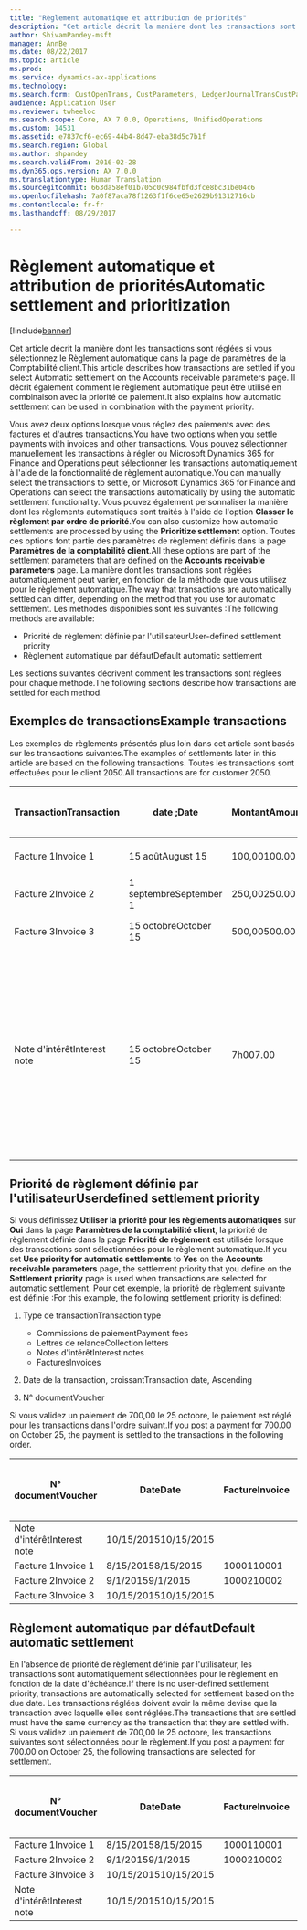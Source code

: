```yaml
---
title: "Règlement automatique et attribution de priorités"
description: "Cet article décrit la manière dont les transactions sont réglées si vous sélectionnez le Règlement automatique dans la page de paramètres de la Comptabilité client. Il décrit également comment le règlement automatique peut être utilisé en combinaison avec la priorité de paiement."
author: ShivamPandey-msft
manager: AnnBe
ms.date: 08/22/2017
ms.topic: article
ms.prod: 
ms.service: dynamics-ax-applications
ms.technology: 
ms.search.form: CustOpenTrans, CustParameters, LedgerJournalTransCustPaym
audience: Application User
ms.reviewer: twheeloc
ms.search.scope: Core, AX 7.0.0, Operations, UnifiedOperations
ms.custom: 14531
ms.assetid: e7837cf6-ec69-44b4-8d47-eba38d5c7b1f
ms.search.region: Global
ms.author: shpandey
ms.search.validFrom: 2016-02-28
ms.dyn365.ops.version: AX 7.0.0
ms.translationtype: Human Translation
ms.sourcegitcommit: 663da58ef01b705c0c984fbfd3fce8bc31be04c6
ms.openlocfilehash: 7a0f87aca78f1263f1f6ce65e2629b91312716cb
ms.contentlocale: fr-fr
ms.lasthandoff: 08/29/2017

---
```


# <a name="automatic-settlement-and-prioritization"></a><span data-ttu-id="34bb8-104">Règlement automatique et attribution de priorités</span><span class="sxs-lookup"><span data-stu-id="34bb8-104">Automatic settlement and prioritization</span></span>

[!include[banner](../includes/banner.md)]


<span data-ttu-id="34bb8-105">Cet article décrit la manière dont les transactions sont réglées si vous sélectionnez le Règlement automatique dans la page de paramètres de la Comptabilité client.</span><span class="sxs-lookup"><span data-stu-id="34bb8-105">This article describes how transactions are settled if you select Automatic settlement on the Accounts receivable parameters page.</span></span> <span data-ttu-id="34bb8-106">Il décrit également comment le règlement automatique peut être utilisé en combinaison avec la priorité de paiement.</span><span class="sxs-lookup"><span data-stu-id="34bb8-106">It also explains how automatic settlement can be used in combination with the payment priority.</span></span>

<span data-ttu-id="34bb8-107">Vous avez deux options lorsque vous réglez des paiements avec des factures et d'autres transactions.</span><span class="sxs-lookup"><span data-stu-id="34bb8-107">You have two options when you settle payments with invoices and other transactions.</span></span> <span data-ttu-id="34bb8-108">Vous pouvez sélectionner manuellement les transactions à régler ou Microsoft Dynamics 365 for Finance and Operations peut sélectionner les transactions automatiquement à l'aide de la fonctionnalité de règlement automatique.</span><span class="sxs-lookup"><span data-stu-id="34bb8-108">You can manually select the transactions to settle, or Microsoft Dynamics 365 for Finance and Operations can select the transactions automatically by using the automatic settlement functionality.</span></span> <span data-ttu-id="34bb8-109">Vous pouvez également personnaliser la manière dont les règlements automatiques sont traités à l'aide de l'option **Classer le règlement par ordre de priorité**.</span><span class="sxs-lookup"><span data-stu-id="34bb8-109">You can also customize how automatic settlements are processed by using the **Prioritize settlement** option.</span></span> <span data-ttu-id="34bb8-110">Toutes ces options font partie des paramètres de règlement définis dans la page **Paramètres de la comptabilité client**.</span><span class="sxs-lookup"><span data-stu-id="34bb8-110">All these options are part of the settlement parameters that are defined on the **Accounts receivable parameters** page.</span></span> <span data-ttu-id="34bb8-111">La manière dont les transactions sont réglées automatiquement peut varier, en fonction de la méthode que vous utilisez pour le règlement automatique.</span><span class="sxs-lookup"><span data-stu-id="34bb8-111">The way that transactions are automatically settled can differ, depending on the method that you use for automatic settlement.</span></span> <span data-ttu-id="34bb8-112">Les méthodes disponibles sont les suivantes :</span><span class="sxs-lookup"><span data-stu-id="34bb8-112">The following methods are available:</span></span>

-   <span data-ttu-id="34bb8-113">Priorité de règlement définie par l'utilisateur</span><span class="sxs-lookup"><span data-stu-id="34bb8-113">User-defined settlement priority</span></span>
-   <span data-ttu-id="34bb8-114">Règlement automatique par défaut</span><span class="sxs-lookup"><span data-stu-id="34bb8-114">Default automatic settlement</span></span>

<span data-ttu-id="34bb8-115">Les sections suivantes décrivent comment les transactions sont réglées pour chaque méthode.</span><span class="sxs-lookup"><span data-stu-id="34bb8-115">The following sections describe how transactions are settled for each method.</span></span>

## <a name="example-transactions"></a><span data-ttu-id="34bb8-116">Exemples de transactions</span><span class="sxs-lookup"><span data-stu-id="34bb8-116">Example transactions</span></span>
<span data-ttu-id="34bb8-117">Les exemples de règlements présentés plus loin dans cet article sont basés sur les transactions suivantes.</span><span class="sxs-lookup"><span data-stu-id="34bb8-117">The examples of settlements later in this article are based on the following transactions.</span></span> <span data-ttu-id="34bb8-118">Toutes les transactions sont effectuées pour le client 2050.</span><span class="sxs-lookup"><span data-stu-id="34bb8-118">All transactions are for customer 2050.</span></span>

| <span data-ttu-id="34bb8-119">Transaction</span><span class="sxs-lookup"><span data-stu-id="34bb8-119">Transaction</span></span>   | <span data-ttu-id="34bb8-120">date ;</span><span class="sxs-lookup"><span data-stu-id="34bb8-120">Date</span></span>        | <span data-ttu-id="34bb8-121">Montant</span><span class="sxs-lookup"><span data-stu-id="34bb8-121">Amount</span></span> | <span data-ttu-id="34bb8-122">Conditions d'escompte de règlement</span><span class="sxs-lookup"><span data-stu-id="34bb8-122">Cash discount terms</span></span> | <span data-ttu-id="34bb8-123">Date d'escompte de règlement</span><span class="sxs-lookup"><span data-stu-id="34bb8-123">Cash discount date</span></span> | <span data-ttu-id="34bb8-124">Commentaires</span><span class="sxs-lookup"><span data-stu-id="34bb8-124">Comments</span></span>                                                                                                                                                                                      |
|---------------|-------------|--------|---------------------|--------------------|-----------------------------------------------------------------------------------------------------------------------------------------------------------------------------------------------|
| <span data-ttu-id="34bb8-125">Facture 1</span><span class="sxs-lookup"><span data-stu-id="34bb8-125">Invoice 1</span></span>     | <span data-ttu-id="34bb8-126">15 août</span><span class="sxs-lookup"><span data-stu-id="34bb8-126">August 15</span></span>   | <span data-ttu-id="34bb8-127">100,00</span><span class="sxs-lookup"><span data-stu-id="34bb8-127">100.00</span></span> | <span data-ttu-id="34bb8-128">2%14, Net 30</span><span class="sxs-lookup"><span data-stu-id="34bb8-128">2%14, Net 30</span></span>        | <span data-ttu-id="34bb8-129">29 août</span><span class="sxs-lookup"><span data-stu-id="34bb8-129">August 29</span></span>          |                                                                                                                                                                                               |
| <span data-ttu-id="34bb8-130">Facture 2</span><span class="sxs-lookup"><span data-stu-id="34bb8-130">Invoice 2</span></span>     | <span data-ttu-id="34bb8-131">1 septembre</span><span class="sxs-lookup"><span data-stu-id="34bb8-131">September 1</span></span> | <span data-ttu-id="34bb8-132">250,00</span><span class="sxs-lookup"><span data-stu-id="34bb8-132">250.00</span></span> | <span data-ttu-id="34bb8-133">2%14, Net 30</span><span class="sxs-lookup"><span data-stu-id="34bb8-133">2%14, Net 30</span></span>        | <span data-ttu-id="34bb8-134">15 septembre</span><span class="sxs-lookup"><span data-stu-id="34bb8-134">September 15</span></span>       |                                                                                                                                                                                               |
| <span data-ttu-id="34bb8-135">Facture 3</span><span class="sxs-lookup"><span data-stu-id="34bb8-135">Invoice 3</span></span>     | <span data-ttu-id="34bb8-136">15 octobre</span><span class="sxs-lookup"><span data-stu-id="34bb8-136">October 15</span></span>  | <span data-ttu-id="34bb8-137">500,00</span><span class="sxs-lookup"><span data-stu-id="34bb8-137">500.00</span></span> | <span data-ttu-id="34bb8-138">2% 14/Net 30</span><span class="sxs-lookup"><span data-stu-id="34bb8-138">2% 14/Net 30</span></span>        | <span data-ttu-id="34bb8-139">29 octobre</span><span class="sxs-lookup"><span data-stu-id="34bb8-139">October 29</span></span>         |                                                                                                                                                                                               |
| <span data-ttu-id="34bb8-140">Note d'intérêt</span><span class="sxs-lookup"><span data-stu-id="34bb8-140">Interest note</span></span> | <span data-ttu-id="34bb8-141">15 octobre</span><span class="sxs-lookup"><span data-stu-id="34bb8-141">October 15</span></span>  | <span data-ttu-id="34bb8-142">7h00</span><span class="sxs-lookup"><span data-stu-id="34bb8-142">7.00</span></span>   |                     |                    | <span data-ttu-id="34bb8-143">Cette note d'intérêt concerne la facture 1 et la facture 2.</span><span class="sxs-lookup"><span data-stu-id="34bb8-143">This interest note is for invoice 1 and invoice 2.</span></span> <span data-ttu-id="34bb8-144">Le montant calculé représente 2 % d'intérêts sur les montants qui sont en souffrance depuis 30 jours ou plus.</span><span class="sxs-lookup"><span data-stu-id="34bb8-144">The amount is calculated as 2-percent interest on amounts that are 30 or more days past due.</span></span> <span data-ttu-id="34bb8-145">Par exemple, 0,02 × (100,00 + 250,00) = 7,00.</span><span class="sxs-lookup"><span data-stu-id="34bb8-145">For example, 0.02 × (100.00 + 250.00) = 7.00.</span></span> |

## <a name="userdefined-settlement-priority"></a><span data-ttu-id="34bb8-146">Priorité de règlement définie par l'utilisateur</span><span class="sxs-lookup"><span data-stu-id="34bb8-146">Userdefined settlement priority</span></span>
<span data-ttu-id="34bb8-147">Si vous définissez **Utiliser la priorité pour les règlements automatiques** sur **Oui** dans la page **Paramètres de la comptabilité client**, la priorité de règlement définie dans la page **Priorité de règlement** est utilisée lorsque des transactions sont sélectionnées pour le règlement automatique.</span><span class="sxs-lookup"><span data-stu-id="34bb8-147">If you set **Use priority for automatic settlements** to **Yes** on the **Accounts receivable parameters** page, the settlement priority that you define on the **Settlement priority** page is used when transactions are selected for automatic settlement.</span></span> <span data-ttu-id="34bb8-148">Pour cet exemple, la priorité de règlement suivante est définie :</span><span class="sxs-lookup"><span data-stu-id="34bb8-148">For this example, the following settlement priority is defined:</span></span>

1.  <span data-ttu-id="34bb8-149">Type de transaction</span><span class="sxs-lookup"><span data-stu-id="34bb8-149">Transaction type</span></span>
    -   <span data-ttu-id="34bb8-150">Commissions de paiement</span><span class="sxs-lookup"><span data-stu-id="34bb8-150">Payment fees</span></span>
    -   <span data-ttu-id="34bb8-151">Lettres de relance</span><span class="sxs-lookup"><span data-stu-id="34bb8-151">Collection letters</span></span>
    -   <span data-ttu-id="34bb8-152">Notes d'intérêt</span><span class="sxs-lookup"><span data-stu-id="34bb8-152">Interest notes</span></span>
    -   <span data-ttu-id="34bb8-153">Factures</span><span class="sxs-lookup"><span data-stu-id="34bb8-153">Invoices</span></span>

2.  <span data-ttu-id="34bb8-154">Date de la transaction, croissant</span><span class="sxs-lookup"><span data-stu-id="34bb8-154">Transaction date, Ascending</span></span>
3.  <span data-ttu-id="34bb8-155">N° document</span><span class="sxs-lookup"><span data-stu-id="34bb8-155">Voucher</span></span>

<span data-ttu-id="34bb8-156">Si vous validez un paiement de 700,00 le 25 octobre, le paiement est réglé pour les transactions dans l'ordre suivant.</span><span class="sxs-lookup"><span data-stu-id="34bb8-156">If you post a payment for 700.00 on October 25, the payment is settled to the transactions in the following order.</span></span>

| <span data-ttu-id="34bb8-157">N° document</span><span class="sxs-lookup"><span data-stu-id="34bb8-157">Voucher</span></span>       | <span data-ttu-id="34bb8-158">Date</span><span class="sxs-lookup"><span data-stu-id="34bb8-158">Date</span></span>       | <span data-ttu-id="34bb8-159">Facture</span><span class="sxs-lookup"><span data-stu-id="34bb8-159">Invoice</span></span> | <span data-ttu-id="34bb8-160">Montant dans la devise de transaction</span><span class="sxs-lookup"><span data-stu-id="34bb8-160">Amount in transaction currency</span></span> | <span data-ttu-id="34bb8-161">Montant à régler</span><span class="sxs-lookup"><span data-stu-id="34bb8-161">Amount to settle</span></span> | <span data-ttu-id="34bb8-162">Solde</span><span class="sxs-lookup"><span data-stu-id="34bb8-162">Balance</span></span> | <span data-ttu-id="34bb8-163">Devise</span><span class="sxs-lookup"><span data-stu-id="34bb8-163">Currency</span></span> |
|---------------|------------|---------|--------------------------------|------------------|---------|----------|
| <span data-ttu-id="34bb8-164">Note d'intérêt</span><span class="sxs-lookup"><span data-stu-id="34bb8-164">Interest note</span></span> | <span data-ttu-id="34bb8-165">10/15/2015</span><span class="sxs-lookup"><span data-stu-id="34bb8-165">10/15/2015</span></span> |         | <span data-ttu-id="34bb8-166">7h00</span><span class="sxs-lookup"><span data-stu-id="34bb8-166">7.00</span></span>                           | <span data-ttu-id="34bb8-167">7h00</span><span class="sxs-lookup"><span data-stu-id="34bb8-167">7.00</span></span>             | <span data-ttu-id="34bb8-168">0,00</span><span class="sxs-lookup"><span data-stu-id="34bb8-168">0.00</span></span>    | <span data-ttu-id="34bb8-169">USD</span><span class="sxs-lookup"><span data-stu-id="34bb8-169">USD</span></span>      |
| <span data-ttu-id="34bb8-170">Facture 1</span><span class="sxs-lookup"><span data-stu-id="34bb8-170">Invoice 1</span></span>     | <span data-ttu-id="34bb8-171">8/15/2015</span><span class="sxs-lookup"><span data-stu-id="34bb8-171">8/15/2015</span></span>  | <span data-ttu-id="34bb8-172">10001</span><span class="sxs-lookup"><span data-stu-id="34bb8-172">10001</span></span>   | <span data-ttu-id="34bb8-173">100,00</span><span class="sxs-lookup"><span data-stu-id="34bb8-173">100.00</span></span>                         | <span data-ttu-id="34bb8-174">100,00</span><span class="sxs-lookup"><span data-stu-id="34bb8-174">100.00</span></span>           | <span data-ttu-id="34bb8-175">0,00</span><span class="sxs-lookup"><span data-stu-id="34bb8-175">0.00</span></span>    | <span data-ttu-id="34bb8-176">USD</span><span class="sxs-lookup"><span data-stu-id="34bb8-176">USD</span></span>      |
| <span data-ttu-id="34bb8-177">Facture 2</span><span class="sxs-lookup"><span data-stu-id="34bb8-177">Invoice 2</span></span>     | <span data-ttu-id="34bb8-178">9/1/2015</span><span class="sxs-lookup"><span data-stu-id="34bb8-178">9/1/2015</span></span>   | <span data-ttu-id="34bb8-179">10002</span><span class="sxs-lookup"><span data-stu-id="34bb8-179">10002</span></span>   | <span data-ttu-id="34bb8-180">250,00</span><span class="sxs-lookup"><span data-stu-id="34bb8-180">250.00</span></span>                         | <span data-ttu-id="34bb8-181">250,00</span><span class="sxs-lookup"><span data-stu-id="34bb8-181">250.00</span></span>           | <span data-ttu-id="34bb8-182">0,00</span><span class="sxs-lookup"><span data-stu-id="34bb8-182">0.00</span></span>    | <span data-ttu-id="34bb8-183">USD</span><span class="sxs-lookup"><span data-stu-id="34bb8-183">USD</span></span>      |
| <span data-ttu-id="34bb8-184">Facture 3</span><span class="sxs-lookup"><span data-stu-id="34bb8-184">Invoice 3</span></span>     | <span data-ttu-id="34bb8-185">10/15/2015</span><span class="sxs-lookup"><span data-stu-id="34bb8-185">10/15/2015</span></span> |         | <span data-ttu-id="34bb8-186">500,00</span><span class="sxs-lookup"><span data-stu-id="34bb8-186">500.00</span></span>                         | <span data-ttu-id="34bb8-187">343,00</span><span class="sxs-lookup"><span data-stu-id="34bb8-187">343.00</span></span>           | <span data-ttu-id="34bb8-188">157,00</span><span class="sxs-lookup"><span data-stu-id="34bb8-188">157.00</span></span>  | <span data-ttu-id="34bb8-189">USD</span><span class="sxs-lookup"><span data-stu-id="34bb8-189">USD</span></span>      |

## <a name="default-automatic-settlement"></a><span data-ttu-id="34bb8-190">Règlement automatique par défaut</span><span class="sxs-lookup"><span data-stu-id="34bb8-190">Default automatic settlement</span></span>
<span data-ttu-id="34bb8-191">En l'absence de priorité de règlement définie par l'utilisateur, les transactions sont automatiquement sélectionnées pour le règlement en fonction de la date d'échéance.</span><span class="sxs-lookup"><span data-stu-id="34bb8-191">If there is no user-defined settlement priority, transactions are automatically selected for settlement based on the due date.</span></span> <span data-ttu-id="34bb8-192">Les transactions réglées doivent avoir la même devise que la transaction avec laquelle elles sont réglées.</span><span class="sxs-lookup"><span data-stu-id="34bb8-192">The transactions that are settled must have the same currency as the transaction that they are settled with.</span></span> <span data-ttu-id="34bb8-193">Si vous validez un paiement de 700,00 le 25 octobre, les transactions suivantes sont sélectionnées pour le règlement.</span><span class="sxs-lookup"><span data-stu-id="34bb8-193">If you post a payment for 700.00 on October 25, the following transactions are selected for settlement.</span></span>

| <span data-ttu-id="34bb8-194">N° document</span><span class="sxs-lookup"><span data-stu-id="34bb8-194">Voucher</span></span>       | <span data-ttu-id="34bb8-195">Date</span><span class="sxs-lookup"><span data-stu-id="34bb8-195">Date</span></span>       | <span data-ttu-id="34bb8-196">Facture</span><span class="sxs-lookup"><span data-stu-id="34bb8-196">Invoice</span></span> | <span data-ttu-id="34bb8-197">Montant dans la devise de transaction</span><span class="sxs-lookup"><span data-stu-id="34bb8-197">Amount in transaction currency</span></span> | <span data-ttu-id="34bb8-198">Montant à régler</span><span class="sxs-lookup"><span data-stu-id="34bb8-198">Amount to settle</span></span> | <span data-ttu-id="34bb8-199">Solde</span><span class="sxs-lookup"><span data-stu-id="34bb8-199">Balance</span></span> | <span data-ttu-id="34bb8-200">Devise</span><span class="sxs-lookup"><span data-stu-id="34bb8-200">Currency</span></span> |
|---------------|------------|---------|--------------------------------|------------------|---------|----------|
| <span data-ttu-id="34bb8-201">Facture 1</span><span class="sxs-lookup"><span data-stu-id="34bb8-201">Invoice 1</span></span>     | <span data-ttu-id="34bb8-202">8/15/2015</span><span class="sxs-lookup"><span data-stu-id="34bb8-202">8/15/2015</span></span>  | <span data-ttu-id="34bb8-203">10001</span><span class="sxs-lookup"><span data-stu-id="34bb8-203">10001</span></span>   | <span data-ttu-id="34bb8-204">100,00</span><span class="sxs-lookup"><span data-stu-id="34bb8-204">100.00</span></span>                         | <span data-ttu-id="34bb8-205">100,00</span><span class="sxs-lookup"><span data-stu-id="34bb8-205">100.00</span></span>           | <span data-ttu-id="34bb8-206">0,00</span><span class="sxs-lookup"><span data-stu-id="34bb8-206">0.00</span></span>    | <span data-ttu-id="34bb8-207">USD</span><span class="sxs-lookup"><span data-stu-id="34bb8-207">USD</span></span>      |
| <span data-ttu-id="34bb8-208">Facture 2</span><span class="sxs-lookup"><span data-stu-id="34bb8-208">Invoice 2</span></span>     | <span data-ttu-id="34bb8-209">9/1/2015</span><span class="sxs-lookup"><span data-stu-id="34bb8-209">9/1/2015</span></span>   | <span data-ttu-id="34bb8-210">10002</span><span class="sxs-lookup"><span data-stu-id="34bb8-210">10002</span></span>   | <span data-ttu-id="34bb8-211">250,00</span><span class="sxs-lookup"><span data-stu-id="34bb8-211">250.00</span></span>                         | <span data-ttu-id="34bb8-212">250,00</span><span class="sxs-lookup"><span data-stu-id="34bb8-212">250.00</span></span>           | <span data-ttu-id="34bb8-213">0,00</span><span class="sxs-lookup"><span data-stu-id="34bb8-213">0.00</span></span>    | <span data-ttu-id="34bb8-214">USD</span><span class="sxs-lookup"><span data-stu-id="34bb8-214">USD</span></span>      |
| <span data-ttu-id="34bb8-215">Facture 3</span><span class="sxs-lookup"><span data-stu-id="34bb8-215">Invoice 3</span></span>     | <span data-ttu-id="34bb8-216">10/15/2015</span><span class="sxs-lookup"><span data-stu-id="34bb8-216">10/15/2015</span></span> |         | <span data-ttu-id="34bb8-217">500,00</span><span class="sxs-lookup"><span data-stu-id="34bb8-217">500.00</span></span>                         | <span data-ttu-id="34bb8-218">350,00</span><span class="sxs-lookup"><span data-stu-id="34bb8-218">350.00</span></span>           | <span data-ttu-id="34bb8-219">150,00</span><span class="sxs-lookup"><span data-stu-id="34bb8-219">150.00</span></span>  | <span data-ttu-id="34bb8-220">USD</span><span class="sxs-lookup"><span data-stu-id="34bb8-220">USD</span></span>      |
| <span data-ttu-id="34bb8-221">Note d'intérêt</span><span class="sxs-lookup"><span data-stu-id="34bb8-221">Interest note</span></span> | <span data-ttu-id="34bb8-222">10/15/2015</span><span class="sxs-lookup"><span data-stu-id="34bb8-222">10/15/2015</span></span> |         | <span data-ttu-id="34bb8-223">7h00</span><span class="sxs-lookup"><span data-stu-id="34bb8-223">7.00</span></span>                           | <span data-ttu-id="34bb8-224">0,00</span><span class="sxs-lookup"><span data-stu-id="34bb8-224">0.00</span></span>             | <span data-ttu-id="34bb8-225">0,00</span><span class="sxs-lookup"><span data-stu-id="34bb8-225">0.00</span></span>    | <span data-ttu-id="34bb8-226">USD</span><span class="sxs-lookup"><span data-stu-id="34bb8-226">USD</span></span>      |






